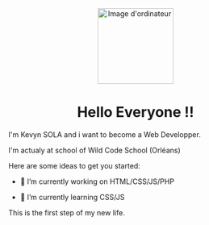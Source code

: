 <div class="header" align="center">
  <img src="https://media.giphy.com/media/IauL6LvGNlT3ffhcqq/giphy.gif" alt="Image d'ordinateur" width="150">
</div>

<h1 align="center">Hello Everyone !!</h1>

I'm Kevyn SOLA and i want to become a Web Developper.

I'm actualy at school of Wild Code School (Orléans)

Here are some ideas to get you started:

- 🔭 I’m currently working on HTML/CSS/JS/PHP

- 🌱 I’m currently learning CSS/JS

This is the first step of my new life. 
